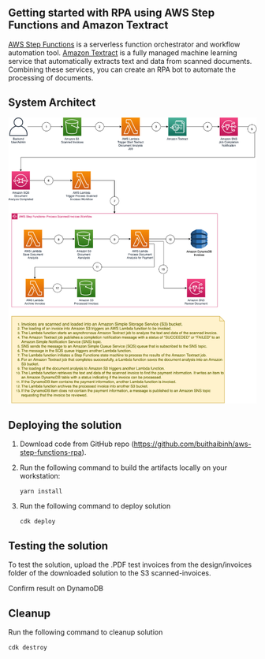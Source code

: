 ## Getting started with RPA using AWS Step Functions and Amazon Textract

[AWS Step
Functions](https://aws.amazon.com/step-functions/) is a serverless function
orchestrator and workflow automation tool. [Amazon Textract](https://aws.amazon.com/textract/)
is a fully managed machine learning service that automatically extracts text
and data from scanned documents. Combining these services, you can create an RPA bot
to automate the processing of documents.

## System Architect

![alt](design/rpa.png "system")

## Deploying the solution

1.  Download code from GitHub repo
    (<https://github.com/buithaibinh/aws-step-functions-rpa>).

2.  Run the following command to build the artifacts locally on your
    workstation:

        yarn install

3.  Run the following command to deploy solution

        cdk deploy


## Testing the solution

To test the solution, upload the .PDF test invoices from the design/invoices
folder of the downloaded solution to the S3 scanned-invoices.

Confirm result on DynamoDB

## Cleanup

Run the following command to cleanup solution

    cdk destroy
